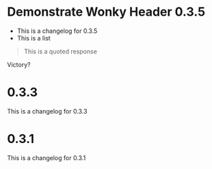 # Demonstrate Wonky Header 0.3.5

* This is a changelog for 0.3.5
* This is a list

> This is a quoted response

Victory? 

# 0.3.3
This is a changelog for 0.3.3

# 0.3.1

This is a changelog for 0.3.1